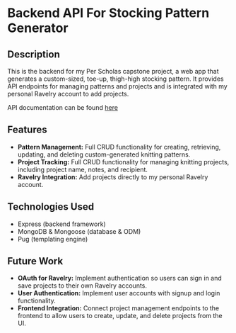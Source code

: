 # Backend API For Stocking Pattern Generator

## Description 
This is the backend for my Per Scholas capstone project, a web app that generates a custom-sized, toe-up, thigh-high stocking pattern. It provides API endpoints for managing patterns and projects and is integrated with my personal Ravelry account to add projects.

API documentation can be found [here](https://capstone-backend-i1us.onrender.com/)

## Features
- **Pattern Management:** Full CRUD functionality for creating, retrieving, updating, and deleting custom-generated knitting patterns.
- **Project Tracking:** Full CRUD functionality for managing knitting projects, including project name, notes, and recipient.
- **Ravelry Integration:** Add projects directly to my personal Ravelry account.

## Technologies Used
- Express (backend framework)
- MongoDB & Mongoose (database & ODM)
- Pug (templating engine)

## Future Work
- **OAuth for Ravelry:** Implement authentication so users can sign in and save projects to their own Ravelry accounts.
- **User Authentication:** Implement user accounts with signup and login functionality.
- **Frontend Integration:** Connect project management endpoints to the frontend to allow users to create, update, and delete projects from the UI.

